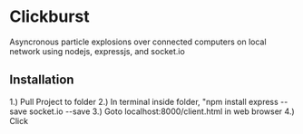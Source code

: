 # Clickburst

Asyncronous particle explosions over connected computers on local network using nodejs, expressjs, and socket.io

## Installation

1.) Pull Project to folder
2.) In terminal inside folder, "npm install express --save socket.io --save
3.) Goto localhost:8000/client.html in web browser
4.) Click
